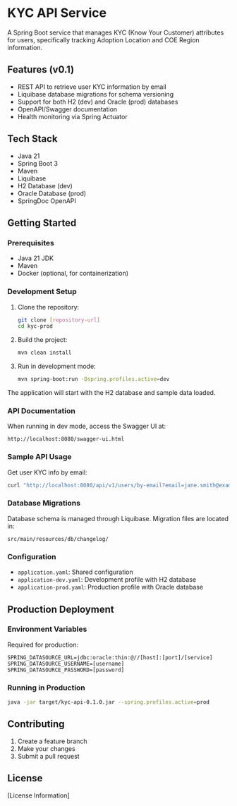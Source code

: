 # KYC API Service

A Spring Boot service that manages KYC (Know Your Customer) attributes for users, specifically tracking Adoption Location and COE Region information.

## Features (v0.1)

- REST API to retrieve user KYC information by email
- Liquibase database migrations for schema versioning
- Support for both H2 (dev) and Oracle (prod) databases
- OpenAPI/Swagger documentation
- Health monitoring via Spring Actuator

## Tech Stack

- Java 21
- Spring Boot 3
- Maven
- Liquibase
- H2 Database (dev)
- Oracle Database (prod)
- SpringDoc OpenAPI

## Getting Started

### Prerequisites

- Java 21 JDK
- Maven
- Docker (optional, for containerization)

### Development Setup

1. Clone the repository:
   ```bash
   git clone [repository-url]
   cd kyc-prod
   ```

2. Build the project:
   ```bash
   mvn clean install
   ```

3. Run in development mode:
   ```bash
   mvn spring-boot:run -Dspring.profiles.active=dev
   ```

The application will start with the H2 database and sample data loaded.

### API Documentation

When running in dev mode, access the Swagger UI at:
```
http://localhost:8080/swagger-ui.html
```

### Sample API Usage

Get user KYC info by email:
```bash
curl "http://localhost:8080/api/v1/users/by-email?email=jane.smith@example.com"
```

### Database Migrations

Database schema is managed through Liquibase. Migration files are located in:
```
src/main/resources/db/changelog/
```

### Configuration

- `application.yaml`: Shared configuration
- `application-dev.yaml`: Development profile with H2 database
- `application-prod.yaml`: Production profile with Oracle database

## Production Deployment

### Environment Variables

Required for production:
```
SPRING_DATASOURCE_URL=jdbc:oracle:thin:@//[host]:[port]/[service]
SPRING_DATASOURCE_USERNAME=[username]
SPRING_DATASOURCE_PASSWORD=[password]
```

### Running in Production

```bash
java -jar target/kyc-api-0.1.0.jar --spring.profiles.active=prod
```

## Contributing

1. Create a feature branch
2. Make your changes
3. Submit a pull request

## License

[License Information]